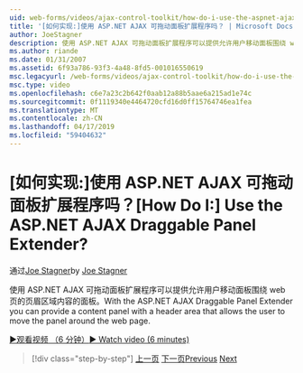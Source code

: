 ```yaml
---
uid: web-forms/videos/ajax-control-toolkit/how-do-i-use-the-aspnet-ajax-draggable-panel-extender
title: '[如何实现:]使用 ASP.NET AJAX 可拖动面板扩展程序吗？ | Microsoft Docs'
author: JoeStagner
description: 使用 ASP.NET AJAX 可拖动面板扩展程序可以提供允许用户移动面板围绕 web 页的页眉区域内容的面板。
ms.author: riande
ms.date: 01/31/2007
ms.assetid: 6f93a786-93f3-4a48-8fd5-001016550619
msc.legacyurl: /web-forms/videos/ajax-control-toolkit/how-do-i-use-the-aspnet-ajax-draggable-panel-extender
msc.type: video
ms.openlocfilehash: c6e7a23c2b642f0aab12a88b5aae6a215ad1e74c
ms.sourcegitcommit: 0f1119340e4464720cfd16d0ff15764746ea1fea
ms.translationtype: MT
ms.contentlocale: zh-CN
ms.lasthandoff: 04/17/2019
ms.locfileid: "59404632"
---
```

# <a name="how-do-i-use-the-aspnet-ajax-draggable-panel-extender"></a><span data-ttu-id="758b3-104">[如何实现:]使用 ASP.NET AJAX 可拖动面板扩展程序吗？</span><span class="sxs-lookup"><span data-stu-id="758b3-104">[How Do I:] Use the ASP.NET AJAX Draggable Panel Extender?</span></span>

<span data-ttu-id="758b3-105">通过[Joe Stagner](https://github.com/JoeStagner)</span><span class="sxs-lookup"><span data-stu-id="758b3-105">by [Joe Stagner](https://github.com/JoeStagner)</span></span>

<span data-ttu-id="758b3-106">使用 ASP.NET AJAX 可拖动面板扩展程序可以提供允许用户移动面板围绕 web 页的页眉区域内容的面板。</span><span class="sxs-lookup"><span data-stu-id="758b3-106">With the ASP.NET AJAX Draggable Panel Extender you can provide a content panel with a header area that allows the user to move the panel around the web page.</span></span>

[<span data-ttu-id="758b3-107">&#9654;观看视频 （6 分钟）</span><span class="sxs-lookup"><span data-stu-id="758b3-107">&#9654; Watch video (6 minutes)</span></span>](https://channel9.msdn.com/Blogs/ASP-NET-Site-Videos/how-do-i-use-the-aspnet-ajax-draggable-panel-extender)

> [!div class="step-by-step"]
> <span data-ttu-id="758b3-108">[上一页](how-do-i-use-the-aspnet-ajax-collapsable-panel-extender.md)
> [下一页](how-do-i-use-the-aspnet-ajax-dynamicpopulate-extender.md)</span><span class="sxs-lookup"><span data-stu-id="758b3-108">[Previous](how-do-i-use-the-aspnet-ajax-collapsable-panel-extender.md)
[Next](how-do-i-use-the-aspnet-ajax-dynamicpopulate-extender.md)</span></span>

